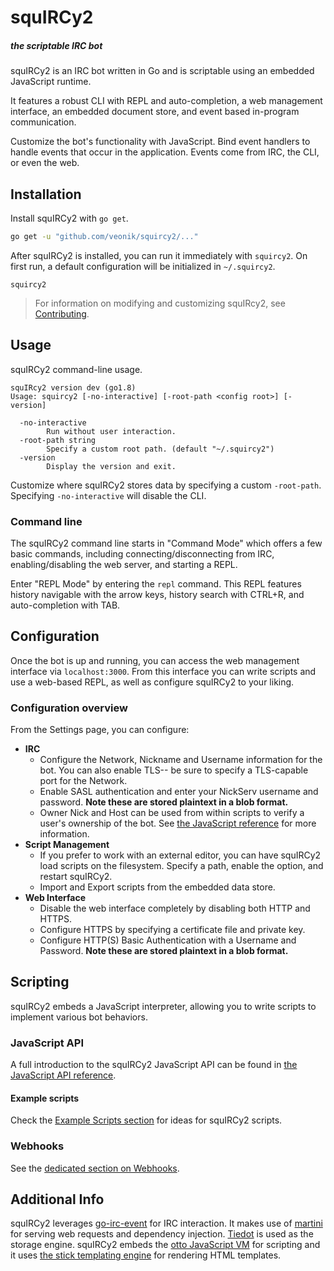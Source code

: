 squIRCy2
========

##### the scriptable IRC bot

squIRCy2 is an IRC bot written in Go and is scriptable using an embedded JavaScript runtime.

It features a robust CLI with REPL and auto-completion, a web management interface, an embedded document store, and event based in-program communication. 

Customize the bot's functionality with JavaScript. Bind event handlers to handle events that occur in the application. Events come from IRC, the CLI, or even the web.


Installation
------------

Install squIRCy2 with `go get`.

```bash
go get -u "github.com/veonik/squircy2/..."
```

After squIRCy2 is installed, you can run it immediately with `squircy2`. On first run, a default configuration will be initialized in `~/.squircy2`.

```
squircy2
```

> For information on modifying and customizing squIRcy2, see [Contributing](customizing.md).


Usage
-----

squIRCy2 command-line usage.

```
squIRcy2 version dev (go1.8)
Usage: squircy2 [-no-interactive] [-root-path <config root>] [-version]

  -no-interactive
    	Run without user interaction.
  -root-path string
    	Specify a custom root path. (default "~/.squircy2")
  -version
    	Display the version and exit.
```

Customize where squIRCy2 stores data by specifying a custom `-root-path`. Specifying `-no-interactive` will disable the CLI.

### Command line

The squIRCy2 command line starts in "Command Mode" which offers a few basic commands, including connecting/disconnecting from IRC, enabling/disabling the web server, and starting a REPL.
 
Enter "REPL Mode" by entering the `repl` command. This REPL features history navigable with the arrow keys, history search with CTRL+R, and auto-completion with TAB.


Configuration
-------------

Once the bot is up and running, you can access the web management interface via `localhost:3000`. From this interface you can write scripts and use a web-based REPL, as well as configure squIRCy2 to your liking.

### Configuration overview

From the Settings page, you can configure:

* **IRC**
  * Configure the Network, Nickname and Username information for the bot. You can also enable TLS-- be sure to specify a TLS-capable port for the Network.
  * Enable SASL authentication and enter your NickServ username and password. **Note these are stored plaintext in a blob format.**
  * Owner Nick and Host can be used from within scripts to verify a user's ownership of the bot. See [the JavaScript reference](docs/js-api.md) for more information.
* **Script Management**
  * If you prefer to work with an external editor, you can have squIRCy2 load scripts on the filesystem. Specify a path, enable the option, and restart squIRCy2.
  * Import and Export scripts from the embedded data store.
* **Web Interface**
  * Disable the web interface completely by disabling both HTTP and HTTPS.
  * Configure HTTPS by specifying a certificate file and private key.
  * Configure HTTP(S) Basic Authentication with a Username and Password. **Note these are stored plaintext in a blob format.**


Scripting
---------

squIRCy2 embeds a JavaScript interpreter, allowing you to write scripts to implement various bot behaviors.

### JavaScript API

A full introduction to the squIRCy2 JavaScript API can be found in [the JavaScript API reference](docs/js-api.md).

#### Example scripts

Check the [Example Scripts section](docs/examples.md) for ideas for squIRCy2 scripts.

### Webhooks

See the [dedicated section on Webhooks](docs/webhooks.md).


Additional Info
---------------

squIRCy2 leverages [go-irc-event](https://github.com/thoj/go-ircevent) for IRC interaction. 
It makes use of [martini](https://github.com/go-martini/martini) for serving web requests and 
dependency injection. [Tiedot](https://github.com/HouzuoGuo/tiedot) is used as the storage engine. 
squIRCy2 embeds the [otto JavaScript VM](https://github.com/robertkrimen/otto) for scripting and it uses
[the stick templating engine](https://github.com/tyler-sommer/stick) for rendering HTML templates.
